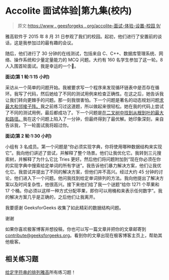 # Accolite 面试体验|第九集(校内)

> 原文:[https://www . geesforgeks . org/accolite-面试-体验-设置-校园 9/](https://www.geeksforgeeks.org/accolite-interview-experience-set-9-on-campus/)

雅高软件于 2015 年 8 月 31 日参观了我们的校园。起初，他们进行了安置前的谈话，这是我参加过的最有趣的会议。

随后，他们进行了 30 分钟的在线测试，包括来自 C、C++、数据库管理系统、网络、操作系统和少量定量能力的 MCQ 问题。大约有 160 名学生参加了这一轮。8 人入围首轮面试。我是幸运的一个🙂。

**面试(第 1 轮:1:15 小时)**

采访从一个简单的问题开始。我被要求写一个程序来发现循环链表中是否存在循环。我写了代码，然后她给了不同的测试用例来检查正确性。在这之后，她告诉我让我们转向更棘手的问题。那一刻我很害怕。下一个问题是著名的动态规划问题[求最大和邻接子阵。](https://practice.geeksforgeeks.org/problems/kadanes-algorithm/0)我之前练习过这道题，所以做起来很轻松。她在我的代码上尝试了不同的测试用例，最后都成功了。下一个问题是[在二叉树中找到从根到叶的最大和路径。](https://practice.geeksforgeeks.org/problems/maximum-path-sum-from-any-node/1)我在这个问题上陷入了一分钟，但最终得到了最优解。她印象深刻，亲自告诉我，下一轮面试我将超过你。

**面试(第 2 轮:1:30 小时)**

小组有 3 名成员。第一个问题是“你必须实现字典，你将使用哪种数据结构来实现它”。我向他们讲述了尝试，并解释了整个场景。他们让我优化它。我转到三元搜索树，并解释了为什么它比 Tries 更好。然后他们将问题附加到“现在你必须在你的实现字典中搜索给定单词的所有字谜”。我告诉他们暴力解决方案，他们让我优化它。我尝试并提出了不同的解决方案，但他们并不高兴。经过大约 45 分钟的讨论，他们进入下一个问题。他问我找到给定单词排列的方法。我向他提出了解决方案以及时间复杂性，他很高兴。接下来他们给了我一个谜题“给你 1271 个苹果和 17 个桶。你必须以这样一种方式分配苹果，即你可以用桶和来表示任何数字”。我的解决方案几乎是正确的，之后他们让我离开。

我要感谢 GeeksforGeeks 收集了如此精彩的数据结构问题。

谢谢

如果你喜欢极客博客并想投稿，你也可以写一篇文章并把你的文章邮寄到 contribute@geeksforgeeks.org。看到你的文章出现在极客博客主页上，帮助其他极客。

## 相关练习题

[给定字符串的排列](https://practice.geeksforgeeks.org/problems/permutations-of-a-given-string/0)[雅高](https://practice.geeksforgeeks.org/company/Accolite/)所有练习题！